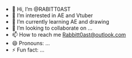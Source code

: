 - 👋 Hi, I’m @RABITT0AST
- 👀 I’m interested in AE and Vtuber
- 🌱 I’m currently learning AE and drawing
- 💞️ I’m looking to collaborate on ...
- 📫 How to reach me Rabbitt0ast@outlook.com
- 😄 Pronouns: ...
- ⚡ Fun fact: ...

<!---
RABITT0AST/RABITT0AST is a ✨ special ✨ repository because its `README.md` (this file) appears on your GitHub profile.
You can click the Preview link to take a look at your changes.
--->
